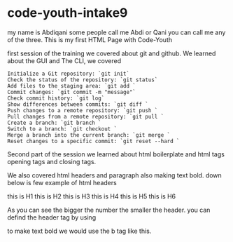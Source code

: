 # code-youth-intake9

my name is Abdiqani some people call me Abdi or Qani you can call me any of the three. This is my first HTML Page with Code-Youth

first session of the training we covered about git and github. We learned about the GUI and The CLI, we covered

    Initialize a Git repository: `git init`
    Check the status of the repository: `git status`
    Add files to the staging area: `git add `
    Commit changes: `git commit -m "message"`
    Check commit history: `git log`
    Show differences between commits: `git diff `
    Push changes to a remote repository: `git push `
    Pull changes from a remote repository: `git pull `
    Create a branch: `git branch `
    Switch to a branch: `git checkout `
    Merge a branch into the current branch: `git merge `
    Reset changes to a specific commit: `git reset --hard `

Second part of the session we learned about html boilerplate and html tags opening tags and closing tags.

We also covered html headers and paragraph also making text bold. down below is few example of html headers

this is H1
this is H2
this is H3
this is H4
this is H5
this is H6

As you can see the bigger the number the smaller the header. you can defind the header tag by using

to make text bold we would use the b tag like this.